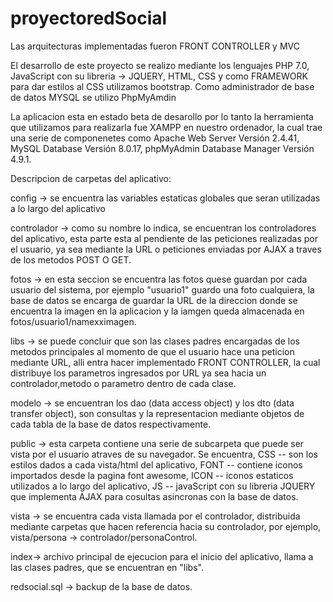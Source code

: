 # proyectoredSocial

Las arquitecturas implementadas fueron FRONT CONTROLLER y MVC

El desarrollo de este proyecto se realizo mediante los lenguajes PHP 7.0, JavaScript con su libreria -> JQUERY, HTML, CSS
y como FRAMEWORK para dar estilos al CSS utilizamos bootstrap. Como administrador de base de datos MYSQL se utilizo PhpMyAmdin

La aplicacion esta en estado beta de desarollo por lo tanto la herramienta que utilizamos para realizarla fue XAMPP en nuestro 
ordenador, la cual trae una serie de componenetes como Apache Web Server Versión 2.4.41,   MySQL Database Versión 8.0.17, 
phpMyAdmin Database Manager Versión 4.9.1.

Descripcion de carpetas del aplicativo:



config -> se encuentra las variables estaticas globales que seran utilizadas a lo largo del aplicativo


controlador -> como su nombre lo indica, se encuentran los controladores del aplicativo, esta parte esta al pendiente de las peticiones realizadas por el usuario, ya sea mediante la URL o peticiones enviadas por AJAX a traves de los metodos POST O GET.


fotos -> en esta seccion se encuentra las fotos quese guardan por cada usuario del sistema, por ejemplo "usuario1" guardo una foto cualquiera, la base de datos se encarga de guardar la URL de la direccion donde se encuentra la imagen en la aplicacion y la iamgen queda almacenada en fotos/usuario1/namexximagen.


libs -> se puede concluir que son las clases padres encargadas de los metodos principales al momento de que el usuario hace una peticion mediante URL, alli entra hacer implementado FRONT CONTROLLER, la cual distribuye los parametros ingresados por URL ya sea hacia un controlador,metodo o parametro dentro de cada clase.


modelo -> se encuentran los dao (data access object) y los dto (data transfer object), son consultas y la representacion mediante objetos de cada tabla de la base de datos respectivamente.


public -> esta carpeta contiene una serie de subcarpeta que puede ser vista por el usuario atraves de su navegador. Se encuentra, CSS -- son los estilos dados a cada vista/html del aplicativo, FONT -- contiene iconos importados desde la pagina font awesome, ICON -- iconos estaticos utilizados a lo largo del aplicativo, JS -- javaScript con su libreria JQUERY que implementa AJAX para cosultas asincronas con la base de datos.


vista -> se encuentra cada vista llamada por el controlador, distribuida mediante carpetas que hacen referencia hacia su controlador, por ejemplo, vista/persona -> controlador/personaControl.


index-> archivo principal de ejecucion para el inicio del aplicativo, llama a las clases padres, que se encuentran en "libs".


redsocial.sql -> backup de la base de datos.

